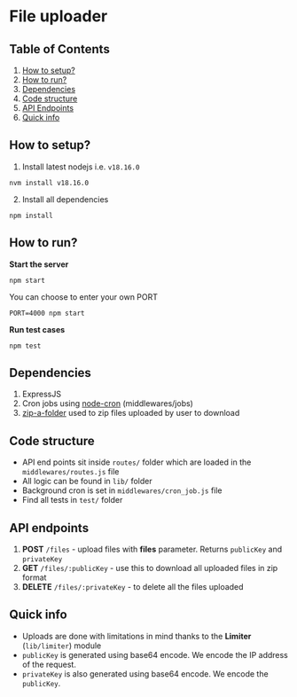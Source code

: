 # File uploader

## Table of Contents
1. [How to setup?](#how-to-setup)
2. [How to run?](#how-to-run)
3. [Dependencies](#dependencies)
4. [Code structure](#code-structure)
5. [API Endpoints](#api-endpoints)
6. [Quick info](#quick-info)

## How to setup?
1. Install latest nodejs i.e. `v18.16.0`
```
nvm install v18.16.0 
```

2. Install all dependencies
```
npm install
```

## How to run?
**Start the server**
```
npm start
```

You can choose to enter your own PORT
```
PORT=4000 npm start
```

**Run test cases**
```
npm test
```

## Dependencies
1. ExpressJS
2. Cron jobs using [node-cron](https://www.npmjs.com/package/node-cron) (middlewares/jobs)
3. [zip-a-folder](https://www.npmjs.com/package/zip-a-folder) used to zip files uploaded by user to download

## Code structure
- API end points sit inside `routes/` folder which are loaded in the `middlewares/routes.js` file
- All logic can be found in `lib/` folder
- Background cron is set in `middlewares/cron_job.js` file
- Find all tests in `test/` folder

## API endpoints
1. **POST** `/files` - upload files with **files** parameter. Returns `publicKey` and `privateKey`
2. **GET** `/files/:publicKey` - use this to download all uploaded files in zip format
3. **DELETE** `/files/:privateKey` - to delete all the files uploaded

## Quick info
- Uploads are done with limitations in mind thanks to the **Limiter** (`lib/limiter`) module
- `publicKey` is generated using base64 encode. We encode the IP address of the request.
- `privateKey` is also generated using base64 encode. We encode the `publicKey`.
